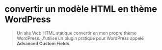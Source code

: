 # convertir un modèle HTML en thème WordPress

> Un site Web HTML statique convertir en mon propre thème WordPress. J'utilise un plugin pratique pour WordPress appelé **Advanced Custom Fields**
